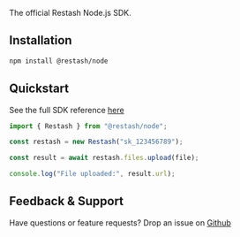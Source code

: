 The official Restash Node.js SDK.

## Installation

```bash
npm install @restash/node
````

## Quickstart

See the full SDK reference [here](https://docs.restash.io/sdks/node)

```typescript
import { Restash } from "@restash/node";

const restash = new Restash("sk_123456789");

const result = await restash.files.upload(file);

console.log("File uploaded:", result.url);
```

## Feedback & Support

Have questions or feature requests?
Drop an issue on [Github](https://github.com/restashio/restash-node/issues)